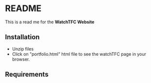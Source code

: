 # README

This is a read me for the **WatchTFC Website**

## Installation
* Unzip files
* Click on "portfolio.html" html file to see the watchTFC page in your browser.

## Requirements

